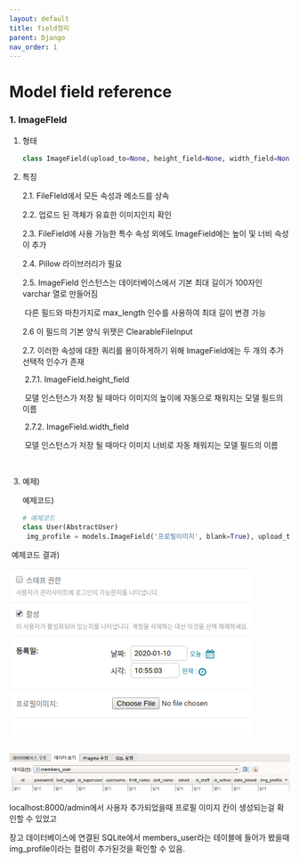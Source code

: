 ```yaml
---
layout: default
title: field정리
parent: Django
nav_order: 1
---
```

# Model field reference

### 1. ImageFIeld

1. 형태

   ```python
   class ImageField(upload_to=None, height_field=None, width_field=None, max_length=100, **options)
   ```

   

2. 특징

   2.1. FileFIeld에서 모든 속성과 메소드를 상속

   2.2. 업로드 된 객체가 유효한 이미지인지 확인

   2.3. FileField에 사용 가능한 특수 속성 외에도 ImageField에는 높이 및 너비 속성이 추가

   2.4. Pillow 라이브러리가 필요

   2.5. ImageField 인스턴스는 데이터베이스에서 기본 최대 길이가 100자인 varchar 열로 만들어짐

   ​	   다른 필드와 마찬가지로 max_length 인수를 사용하여 최대 길이 변경 가능

   2.6 이 필드의 기본 양식 위젯은 ClearableFileInput

   2.7. 이러한 속성에 대한 쿼리를 용이하게하기 위해 ImageField에는 두 개의 추가 선택적 인수가 존재

   ​	2.7.1. ImageField.height_field

   ​		모델 인스턴스가 저장 될 때마다 이미지의 높이에 자동으로 채워지는 모델 필드의 이름

   ​	2.7.2. ImageField.width_field

   ​		모델 인스턴스가 저장 될 때마다 이미지 너비로 자동 채워지는 모델 필드의 이름

   ​		 
   
3. 예제)

   

   예제코드)

   ```python
   # 예제코드
   class User(AbstractUser)
   	img_profile = models.ImageField('프로필이미지', blank=True), upload_to='/usersadf
   ```



​	예제코드 결과)

​	![field정리(그림1)](/assets/images/Django/field정리(그림1).png)

​	![field정리(그림2)](/assets/images/Django/field정리(그림2).png)

localhost:8000/admin에서 사용자 추가되었을때 프로필 이미지 칸이 생성되는걸 확인할 수 있었고

장고 데이터베이스에 연결된 SQLite에서 members_user라는 테이블에 들어가 봤을때 img_profile이라는 컬럼이 추가된것을 확인할 수 있음.